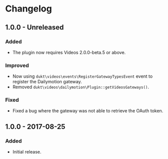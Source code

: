 Changelog
=========

## 1.0.0 - Unreleased

### Added
- The plugin now requires Videos 2.0.0-beta.5 or above.

### Improved
- Now using `dukt\videos\events\RegisterGatewayTypesEvent` event to register the Dailymotion gateway.
- Removed `dukt\videos\dailymotion\Plugin::getVideosGateways()`.

### Fixed
- Fixed a bug where the gateway was not able to retrieve the OAuth token.

## 1.0.0 - 2017-08-25

### Added
- Initial release.